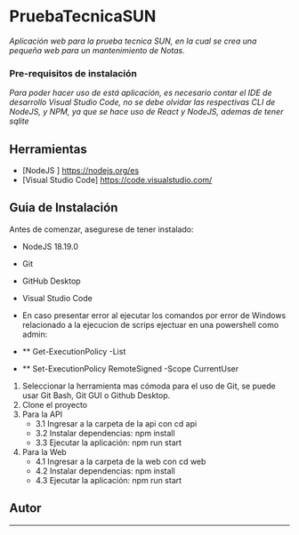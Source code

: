 # PruebaTecnicaSUN
_Aplicación web para la prueba tecnica SUN, en la cual se crea una pequeña web para un mantenimiento de Notas._

### Pre-requisitos de instalación

_Para poder hacer uso de está aplicación, es necesario contar el IDE de desarrollo Visual Studio Code, no se debe olvidar las respectivas CLI de NodeJS, y NPM, ya que se hace uso de React y NodeJS, ademas de tener sqlite_

## Herramientas

* [NodeJS ] https://nodejs.org/es
* [Visual Studio Code] https://code.visualstudio.com/

## Guia de Instalación

Antes de comenzar, asegurese de tener instalado:

* NodeJS 18.19.0
* Git
* GitHub Desktop
* Visual Studio Code

* En caso presentar error al ejecutar los comandos por error de Windows relacionado a la ejecucion de scrips ejectuar en una powershell como admin:
* ** Get-ExecutionPolicy -List
* ** Set-ExecutionPolicy RemoteSigned -Scope CurrentUser 

1. Seleccionar la herramienta mas cómoda para el uso de Git, se puede usar Git Bash, Git GUI o Github Desktop.
2. Clone el proyecto
3. Para la API
    * 3.1 Ingresar a la carpeta de la api con cd api
    * 3.2 Instalar dependencias: npm install
    * 3.3 Ejecutar la aplicación: npm run start
4. Para la Web
    * 4.1 Ingresar a la carpeta de la web con cd web
    * 4.2 Instalar dependencias: npm install
    * 4.3 Ejecutar la aplicación: npm run start

## Autor

* ** 

